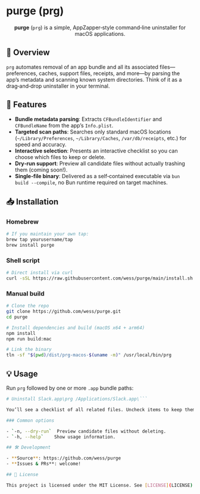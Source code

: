 # purge (prg)

<p align="center">
  <strong>purge</strong> (<code>prg</code>) is a simple, AppZapper‑style command‑line uninstaller for macOS applications.
</p>

## 📜 Overview

`prg` automates removal of an app bundle and all its associated files—preferences, caches, support files, receipts, and more—by parsing the app’s metadata and scanning known system directories. Think of it as a drag‑and‑drop uninstaller in your terminal.

## 🚀 Features

* **Bundle metadata parsing**: Extracts `CFBundleIdentifier` and `CFBundleName` from the app’s `Info.plist`.
* **Targeted scan paths**: Searches only standard macOS locations (`~/Library/Preferences`, `~/Library/Caches`, `/var/db/receipts`, etc.) for speed and accuracy.
* **Interactive selection**: Presents an interactive checklist so you can choose which files to keep or delete.
* **Dry‑run support**: Preview all candidate files without actually trashing them (coming soon!).
* **Single‑file binary**: Delivered as a self‑contained executable via `bun build --compile`, no Bun runtime required on target machines.

## 📥 Installation

### Homebrew

```bash
# If you maintain your own tap:
brew tap yourusername/tap
brew install purge
```

### Shell script

```bash
# Direct install via curl
curl -sSL https://raw.githubusercontent.com/wess/purge/main/install.sh | bash
```

### Manual build

```bash
# Clone the repo
git clone https://github.com/wess/purge.git
cd purge

# Install dependencies and build (macOS x64 + arm64)
npm install
npm run build:mac

# Link the binary
tln -sf "$(pwd)/dist/prg-macos-$(uname -m)" /usr/local/bin/prg
```

## 💡 Usage

Run `prg` followed by one or more `.app` bundle paths:

````bash
# Uninstall Slack.app\prg /Applications/Slack.app\```

You’ll see a checklist of all related files. Uncheck items to keep them; press Enter to trash the rest.

### Common options

- `-n, --dry-run`  Preview candidate files without deleting.
- `-h, --help`    Show usage information.

## 🛠️ Development

- **Source**: https://github.com/wess/purge
- **Issues & PRs**: welcome!

## 📝 License

This project is licensed under the MIT License. See [LICENSE](LICENSE) for details.
